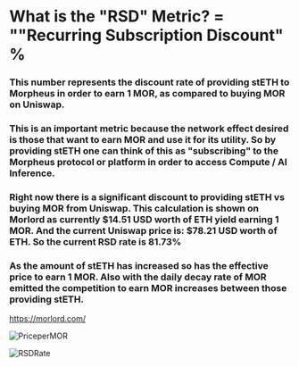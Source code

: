 # What is the "RSD" Metric? = ""Recurring Subscription Discount" %

### This number represents the discount rate of providing stETH to Morpheus in order to earn 1 MOR, as compared to buying MOR on Uniswap.

### This is an important metric because the network effect desired is those that want to earn MOR and use it for its utility. So by providing stETH one can think of this as "subscribing" to the Morpheus protocol or platform in order to access Compute / AI Inference.

### Right now there is a significant discount to providing stETH vs buying MOR from Uniswap. This calculation is shown on Morlord as currently $14.51 USD worth of ETH yield earning 1 MOR. And the current Uniswap price is: $78.21 USD worth of ETH. So the current RSD rate is 81.73%

### As the amount of stETH has increased so has the effective price to earn 1 MOR. Also with the daily decay rate of MOR emitted the competition to earn MOR increases between those providing stETH.
https://morlord.com/

![PriceperMOR](https://github.com/MorpheusAIs/Docs/assets/1563345/4ee35840-632f-4fc7-8d8f-641f816cbcc8)

![RSDRate](https://github.com/MorpheusAIs/Docs/assets/1563345/3db4cd5c-84ef-4f4c-91c8-7869cc30a98b)
